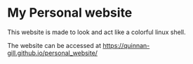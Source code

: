 # My Personal website

This website is made to look and act like a colorful linux shell.

The website can be accessed at https://quinnan-gill.github.io/personal_website/

